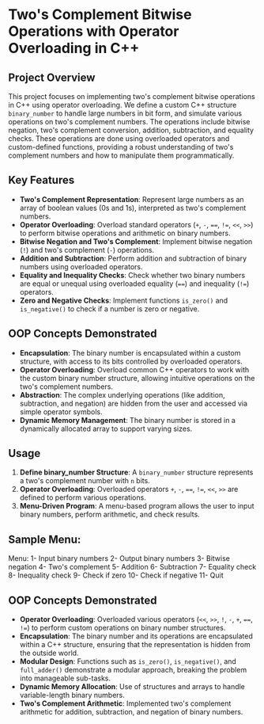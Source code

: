 # Two's Complement Bitwise Operations with Operator Overloading in C++

## Project Overview

This project focuses on implementing two's complement bitwise operations in C++ using operator overloading. We define a custom C++ structure `binary_number` to handle large numbers in bit form, and simulate various operations on two's complement numbers. The operations include bitwise negation, two's complement conversion, addition, subtraction, and equality checks. These operations are done using overloaded operators and custom-defined functions, providing a robust understanding of two's complement numbers and how to manipulate them programmatically.

## Key Features

- **Two's Complement Representation**: Represent large numbers as an array of boolean values (0s and 1s), interpreted as two's complement numbers.
- **Operator Overloading**: Overload standard operators (`+`, `-`, `==`, `!=`, `<<`, `>>`) to perform bitwise operations and arithmetic on binary numbers.
- **Bitwise Negation and Two's Complement**: Implement bitwise negation (`!`) and two's complement (`-`) operations.
- **Addition and Subtraction**: Perform addition and subtraction of binary numbers using overloaded operators.
- **Equality and Inequality Checks**: Check whether two binary numbers are equal or unequal using overloaded equality (`==`) and inequality (`!=`) operators.
- **Zero and Negative Checks**: Implement functions `is_zero()` and `is_negative()` to check if a number is zero or negative.

## OOP Concepts Demonstrated

- **Encapsulation**: The binary number is encapsulated within a custom structure, with access to its bits controlled by overloaded operators.
- **Operator Overloading**: Overload common C++ operators to work with the custom binary number structure, allowing intuitive operations on the two's complement numbers.
- **Abstraction**: The complex underlying operations (like addition, subtraction, and negation) are hidden from the user and accessed via simple operator symbols.
- **Dynamic Memory Management**: The binary number is stored in a dynamically allocated array to support varying sizes.

## Usage

1. **Define binary_number Structure**: A `binary_number` structure represents a two's complement number with `n` bits.
2. **Operator Overloading**: Overloaded operators `+`, `-`, `==`, `!=`, `<<`, `>>` are defined to perform various operations.
3. **Menu-Driven Program**: A menu-based program allows the user to input binary numbers, perform arithmetic, and check results.

## Sample Menu:

Menu:
1- Input binary numbers
2- Output binary numbers
3- Bitwise negation
4- Two's complement
5- Addition
6- Subtraction
7- Equality check
8- Inequality check
9- Check if zero
10- Check if negative
11- Quit

## OOP Concepts Demonstrated

- **Operator Overloading**: Overloaded various operators (`<<`, `>>`, `!`, `-`, `+`, `==`, `!=`) to perform custom operations on binary number structures.
- **Encapsulation**: The binary number and its operations are encapsulated within a C++ structure, ensuring that the representation is hidden from the outside world.
- **Modular Design**: Functions such as `is_zero()`, `is_negative()`, and `full_adder()` demonstrate a modular approach, breaking the problem into manageable sub-tasks.
- **Dynamic Memory Allocation**: Use of structures and arrays to handle variable-length binary numbers.
- **Two's Complement Arithmetic**: Implemented two's complement arithmetic for addition, subtraction, and negation of binary numbers.

